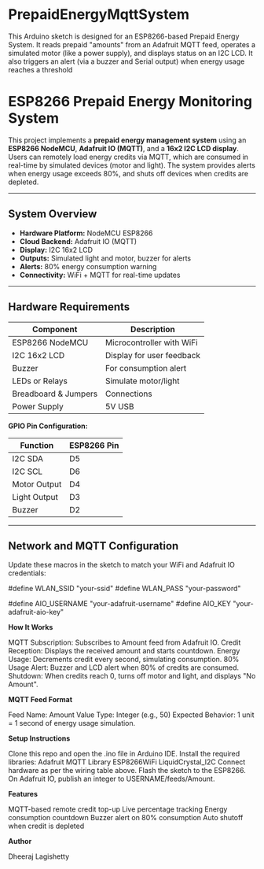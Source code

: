 # PrepaidEnergyMqttSystem
This Arduino sketch is designed for an ESP8266-based Prepaid Energy System. It reads prepaid "amounts" from an Adafruit MQTT feed, operates a simulated motor (like a power supply), and displays status on an I2C LCD. It also triggers an alert (via a buzzer and Serial output) when energy usage reaches a threshold


# ESP8266 Prepaid Energy Monitoring System

This project implements a **prepaid energy management system** using an **ESP8266 NodeMCU**, **Adafruit IO (MQTT)**, and a **16x2 I2C LCD display**. Users can remotely load energy credits via MQTT, which are consumed in real-time by simulated devices (motor and light). The system provides alerts when energy usage exceeds 80%, and shuts off devices when credits are depleted.

---

## System Overview

- **Hardware Platform:** NodeMCU ESP8266
- **Cloud Backend:** Adafruit IO (MQTT)
- **Display:** I2C 16x2 LCD
- **Outputs:** Simulated light and motor, buzzer for alerts
- **Alerts:** 80% energy consumption warning
- **Connectivity:** WiFi + MQTT for real-time updates

---

## Hardware Requirements

| Component              | Description                   |
|------------------------|-------------------------------|
| ESP8266 NodeMCU        | Microcontroller with WiFi     |
| I2C 16x2 LCD           | Display for user feedback     |
| Buzzer                 | For consumption alert         |
| LEDs or Relays         | Simulate motor/light          |
| Breadboard & Jumpers   | Connections                   |
| Power Supply           | 5V USB                        |

**GPIO Pin Configuration:**

| Function      | ESP8266 Pin |
|---------------|-------------|
| I2C SDA       | D5          |
| I2C SCL       | D6          |
| Motor Output  | D4          |
| Light Output  | D3          |
| Buzzer        | D2          |

---

##  Network and MQTT Configuration

Update these macros in the sketch to match your WiFi and Adafruit IO credentials:


#define WLAN_SSID    "your-ssid"
#define WLAN_PASS    "your-password"

#define AIO_USERNAME "your-adafruit-username"
#define AIO_KEY      "your-adafruit-aio-key"

**How It Works**

MQTT Subscription: Subscribes to Amount feed from Adafruit IO.
Credit Reception: Displays the received amount and starts countdown.
Energy Usage: Decrements credit every second, simulating consumption.
80% Usage Alert: Buzzer and LCD alert when 80% of credits are consumed.
Shutdown: When credits reach 0, turns off motor and light, and displays "No Amount".


**MQTT Feed Format**

Feed Name: Amount
Value Type: Integer (e.g., 50)
Expected Behavior: 1 unit = 1 second of energy usage simulation.


**Setup Instructions**

Clone this repo and open the .ino file in Arduino IDE.
Install the required libraries:
Adafruit MQTT Library
ESP8266WiFi
LiquidCrystal_I2C
Connect hardware as per the wiring table above.
Flash the sketch to the ESP8266.
On Adafruit IO, publish an integer to USERNAME/feeds/Amount.


**Features**

MQTT-based remote credit top-up
Live percentage tracking
Energy consumption countdown
Buzzer alert on 80% consumption
Auto shutoff when credit is depleted


**Author**

Dheeraj Lagishetty





